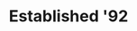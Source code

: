 ---
ee_id_thing: '4233'
site: '1'
type: '2'
inv_num: 2014-039
add_credit:
url: 2014-039-established-92
title: Established '92
year: '2014'
display_year: '2014'
medium: Foam pool noodles, Angry Birds band-aids, tailored Abercrombie & Fitch sweatpant
  leg
dims: 140 cm x variable width x variable depth
pitch:
ps:
live_url:
youtube:
related_code:
imgs: established-92-2014-039-full-Heart-01-database-SM.jpg
subheading:
download:
commission:
related:
layout: things-i-made
---
